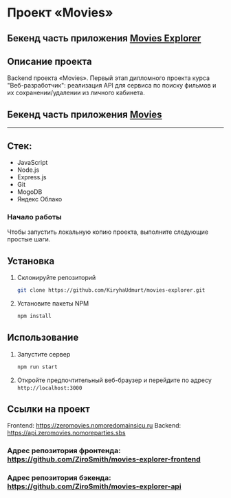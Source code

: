 # Проект «Movies»
## Бекенд часть приложения [Movies Explorer](https://github.com/KiryhaUdmurt/movies-explorer)

## Описание проекта
Backend проекта «Movies». Первый этап дипломного проекта курса "Веб-разработчик": реализация API для сервиса по поиску фильмов и их сохранении/удалении из личного кабинета.

## Бекенд часть приложения [Movies](https://github.com/ZiroSmith/movies-explorer-frontend)
---
## Стек:
- JavaScript
- Node.js
- Express.js
- Git
- MogoDB
- Яндекс Облако

### Начало работы

Чтобы запустить локальную копию проекта, выполните следующие простые шаги.

## Установка

1. Склонируйте репозиторий
   ```sh
   git clone https://github.com/KiryhaUdmurt/movies-explorer.git
   ```
2. Установите пакеты NPM
   ```sh
   npm install
   ```

## Использование

1. Запустите сервер
   ```sh
   npm run start
   ```
2. Откройте предпочтительный веб-браузер и перейдите по адресу `http://localhost:3000`

## Ссылки на проект

Frontend: https://zeromovies.nomoredomainsicu.ru
Backend: https://api.zeromovies.nomoreparties.sbs

### Адрес репозитория фронтенда: https://github.com/ZiroSmith/movies-explorer-frontend
### Адрес репозитория бэкенда: https://github.com/ZiroSmith/movies-explorer-api


